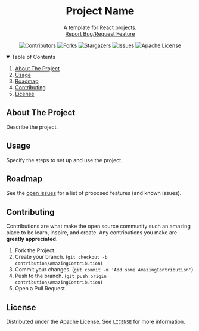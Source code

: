 <!-- PROJECT SHIELDS -->
<!--
*** I'm using markdown "reference style" links for readability.
*** Reference links are enclosed in brackets [ ] instead of parentheses ( ).
*** See the bottom of this document for the declaration of the reference variables
*** for contributors-url, forks-url, etc. This is an optional, concise syntax you may use.
*** https://www.markdownguide.org/basic-syntax/#reference-style-links
-->
<div align="center">
  <h1 align="center">Project Name</h1>
  <p align="center">
    A template for React projects.
    <br />
    <a href="https://github.com/padaiyal/jsReactNpmProjectTemplate/issues/new/choose">Report Bug/Request Feature</a>
  </p>

[![Contributors][contributors-shield]][contributors-url]
[![Forks][forks-shield]][forks-url]
[![Stargazers][stars-shield]][stars-url]
[![Issues][issues-shield]][issues-url]
[![Apache License][license-shield]][license-url] <br>
</div>

<!--
*** To avoid retyping too much info. Do a search and replace with your text editor for the following:
    'jsReactNpmProjectTemplate'
 -->

<!-- TABLE OF CONTENTS -->
<details open="open">
  <summary>Table of Contents</summary>
  <ol>
    <li>
      <a href="#about-the-project">About The Project</a>
    </li>
    <li>
        <a href="#usage">Usage</a>
    </li>
    <li>
        <a href="#roadmap">Roadmap</a>
    </li>
    <li>
        <a href="#contributing">Contributing</a>
    </li>
    <li>
        <a href="#license">License</a>
    </li>
  </ol>
</details>

<!-- ABOUT THE PROJECT -->
## About The Project
Describe the project.

<!-- USAGE -->
## Usage
Specify the steps to set up and use the project.

<!-- ROADMAP -->
## Roadmap
See the [open issues](https://github.com/padaiyal/jsReactNpmProjectTemplate/issues) for a list of proposed features (and known issues).

<!-- CONTRIBUTING -->
## Contributing
Contributions are what make the open source community such an amazing place to be learn, inspire, and create. Any contributions you make are **greatly appreciated**.

1. Fork the Project.
2. Create your branch. (`git checkout -b contribution/AmazingContribution`)
3. Commit your changes. (`git commit -m 'Add some AmazingContribution'`)
4. Push to the branch. (`git push origin contribution/AmazingContribution`)
5. Open a Pull Request.


<!-- LICENSE -->
## License
Distributed under the Apache License. See [`LICENSE`](https://github.com/padaiyal/jsReactNpmProjectTemplate/blob/main/LICENSE) for more information.


<!-- MARKDOWN LINKS & IMAGES -->
<!-- https://www.markdownguide.org/basic-syntax/#reference-style-links -->
[contributors-shield]: https://img.shields.io/github/contributors/padaiyal/jsReactNpmProjectTemplate.svg?style=for-the-badge
[contributors-url]: https://github.com/padaiyal/jsReactNpmProjectTemplate/graphs/contributors
[forks-shield]: https://img.shields.io/github/forks/padaiyal/jsReactNpmProjectTemplate.svg?style=for-the-badge
[forks-url]: https://github.com/padaiyal/jsReactNpmProjectTemplate/network/members
[stars-shield]: https://img.shields.io/github/stars/padaiyal/jsReactNpmProjectTemplate.svg?style=for-the-badge
[stars-url]: https://github.com/padaiyal/jsReactNpmProjectTemplate/stargazers
[issues-shield]: https://img.shields.io/github/issues/padaiyal/jsReactNpmProjectTemplate.svg?style=for-the-badge
[issues-url]: https://github.com/padaiyal/jsReactNpmProjectTemplate/issues
[license-shield]: https://img.shields.io/github/license/padaiyal/jsReactNpmProjectTemplate.svg?style=for-the-badge
[license-url]: https://github.com/padaiyal/jsReactNpmProjectTemplate/blob/master/LICENSE